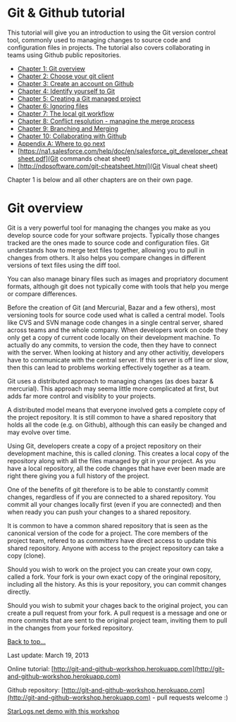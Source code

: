 <link href="index.css" rel="stylesheet" type="text/css">

# <a id="top">Git & Github tutorial</a>

This tutorial will give you an introduction to using the Git version control tool, commonly used to managing changes to source code and configuration files in projects.  The tutorial also covers collaborating in teams using Github public repositories.

* [Chapter 1: Git overview](#chapter1)
* [Chapter 2: Choose your git client](chapter02-choose-your-git-client.html)
* [Chapter 3: Create an account on Github](chapter03-create-account-on-github.html)
* [Chapter 4: Identify yourself to Git](chapter04-identify-yourself-to-git.html)
* [Chapter 5: Creating a Git managed project](chapter05-creating-a-git-managed-project.html)
* [Chapter 6: Ignoring files](chapter06-ignoring-files.html)
* [Chapter 7: The local git workflow](chapter07-local-git-workflow.html)
* [Chapter 8: Conflict resolution - managine the merge process](chapter08-conflict-resolution.html)
* [Chapter 9: Branching and Merging](chapter09-branch-and-merge.html)
* [Chapter 10: Collaborating with Github](chapter10-collaborating-with-github.html)
* [Appendix A: Where to go next](#appendix-a)
* [https://na1.salesforce.com/help/doc/en/salesforce_git_developer_cheatsheet.pdf](Git commands cheat sheet)
* [http://ndpsoftware.com/git-cheatsheet.html](Git Visual cheat sheet)

Chapter 1 is below and all other chapters are on their own page.


# <a id="#chapter1">Git overview</a>

Git is a very powerful tool for managing the changes you make as you develop source code for your software projects.  Typically those changes tracked are the ones made to source code and configuration files.  Git understands how to merge text files together, allowing you to pull in changes from others.  It also helps you compare changes in different versions of text files using the diff tool.

You can also manage binary files such as images and propriatory document formats, although git does not typically come with tools that help you merge or compare differences.

Before the creation of Git (and Mercurial, Bazar and a few others), most versioning tools for source code used what is called a central model.  Tools like CVS and SVN manage code changes in a single central server, shared across teams and the whole company.  When developers work on code they only get a copy of current code locally on their development machine.  To actually do any commits, to version the code, then they have to connect with the server.  When looking at history and any other activitiy, developers have to communicate with the central server.  If this server is off line or slow, then this can lead to problems working effectively together as a team.

Git uses a distributed approach to managing changes (as does bazar & mercurial).  This approach may seema little more complicated at first, but adds far more control and visiblity to your projects.

A distributed model means that everyone involved gets a complete copy of the project repository.  It is still common to have a shared repository that holds all the code (e.g. on Github), although this can easily be changed and may evolve over time.

Using Git, developers create a copy of a project repository on their development machine, this is called *cloning*.  This creates a local copy of the repository along with all the files managed by git in your project.  As you have a local repository, all the code changes that  have ever been made are right there giving you a full history of the project.

One of the benefits of git therefore is to be able to constantly commit changes, regardless of if you are connected to a shared repository.  You commit all your changes locally first (even if you are connected) and then when ready you can push your changes to a shared repository.

It is common to have a common shared repository that is seen as the canonical version of the code for a project.  The core members of the project team, refered to as *committers* have direct access to update this shared repository.  Anyone with access to the project repository can take a copy (clone).

Should you wish to work on the project you can create your own copy, called a fork.  Your fork is your own exact copy of the oringinal repository, including all the history.  As this is your repository, you can commit changes directly.

Should you wish to submit your chages back to the original project, you can create a pull request from your fork.  A pull request is a message and one or more commits that are sent to the original project team, inviting them to pull in the changes from your forked repository.

[Back to top...](#top)


Last update: March 19, 2013

Online tutorial: [http://git-and-github-workshop.herokuapp.com](http://git-and-github-workshop.herokuapp.com)

Github repository: [http://git-and-github-workshop.herokuapp.com](http://git-and-github-workshop.herokuapp.com) - pull requests welcome :)

[StarLogs.net demo with this workshop](http://starlogs.net/#salesforce-heroku-workshops/git-and-github-workshop)
